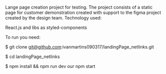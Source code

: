 Lange page creation project for testing.
The project consists of a static page for customer demonstration created with support to the figma project created by the design team.
Technology used:

React.js and
libs as styled-components

To run you need:

$ git clone git@github.com:ivanmartins090317/landingPage_netlinks.git

$ cd landingPage_netlinks

$ npm install && npm run dev our npm start
